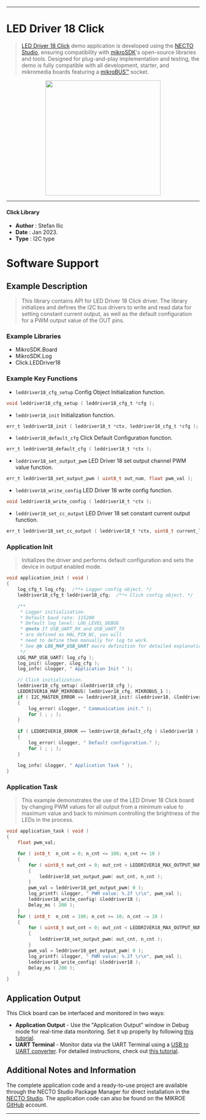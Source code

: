 
---
# LED Driver 18 Click

> [LED Driver 18 Click](https://www.mikroe.com/?pid_product=MIKROE-5560) demo application is developed using
the [NECTO Studio](https://www.mikroe.com/necto), ensuring compatibility with [mikroSDK](https://www.mikroe.com/mikrosdk)'s
open-source libraries and tools. Designed for plug-and-play implementation and testing, the demo is fully compatible with
all development, starter, and mikromedia boards featuring a [mikroBUS&trade;](https://www.mikroe.com/mikrobus) socket.

<p align="center">
  <img src="https://www.mikroe.com/?pid_product=MIKROE-5560&image=1" height=300px>
</p>

---

#### Click Library

- **Author**        : Stefan Ilic
- **Date**          : Jan 2023.
- **Type**          : I2C type

# Software Support

## Example Description

> This library contains API for LED Driver 18 Click driver. 
The library initializes and defines the I2C bus drivers to 
write and read data for setting constant current output, 
as well as the default configuration for a PWM output value 
of the OUT pins.

### Example Libraries

- MikroSDK.Board
- MikroSDK.Log
- Click.LEDDriver18

### Example Key Functions

- `leddriver18_cfg_setup` Config Object Initialization function.
```c
void leddriver18_cfg_setup ( leddriver18_cfg_t *cfg );
```

- `leddriver18_init` Initialization function.
```c
err_t leddriver18_init ( leddriver18_t *ctx, leddriver18_cfg_t *cfg );
```

- `leddriver18_default_cfg` Click Default Configuration function.
```c
err_t leddriver18_default_cfg ( leddriver18_t *ctx );
```

- `leddriver18_set_output_pwm` LED Driver 18 set output channel PWM value function.
```c
err_t leddriver18_set_output_pwm ( uint8_t out_num, float pwm_val );
```

- `leddriver18_write_config` LED Driver 18 write config function.
```c
void leddriver18_write_config ( leddriver18_t *ctx );
```

- `leddriver18_set_cc_output` LED Driver 18 set constant current output function.
```c
err_t leddriver18_set_cc_output ( leddriver18_t *ctx, uint8_t current_limit );
```

### Application Init

> Initializes the driver and performs default configuration and sets 
the device in output enabled mode.

```c
void application_init ( void ) 
{
    log_cfg_t log_cfg;  /**< Logger config object. */
    leddriver18_cfg_t leddriver18_cfg;  /**< Click config object. */

    /** 
     * Logger initialization.
     * Default baud rate: 115200
     * Default log level: LOG_LEVEL_DEBUG
     * @note If USB_UART_RX and USB_UART_TX 
     * are defined as HAL_PIN_NC, you will 
     * need to define them manually for log to work. 
     * See @b LOG_MAP_USB_UART macro definition for detailed explanation.
     */
    LOG_MAP_USB_UART( log_cfg );
    log_init( &logger, &log_cfg );
    log_info( &logger, " Application Init " );

    // Click initialization.
    leddriver18_cfg_setup( &leddriver18_cfg );
    LEDDRIVER18_MAP_MIKROBUS( leddriver18_cfg, MIKROBUS_1 );
    if ( I2C_MASTER_ERROR == leddriver18_init( &leddriver18, &leddriver18_cfg ) ) 
    {
        log_error( &logger, " Communication init." );
        for ( ; ; );
    }
    
    if ( LEDDRIVER18_ERROR == leddriver18_default_cfg ( &leddriver18 ) )
    {
        log_error( &logger, " Default configuration." );
        for ( ; ; );
    }
    
    log_info( &logger, " Application Task " );
}
```

### Application Task

> This example demonstrates the use of the LED Driver 18 Click board by 
changing PWM values for all output from a minimum value to 
maximum value and back to minimum controlling the brightness of the 
LEDs in the process.

```c
void application_task ( void ) 
{
    float pwm_val;

    for ( int8_t  n_cnt = 0; n_cnt <= 100; n_cnt += 10 )
    {
        for ( uint8_t out_cnt = 0; out_cnt < LEDDRIVER18_MAX_OUTPUT_NUM; out_cnt++ )
        {
            leddriver18_set_output_pwm( out_cnt, n_cnt );
        }
        pwm_val = leddriver18_get_output_pwm( 0 );
        log_printf( &logger, " PWM value: %.2f \r\n", pwm_val );
        leddriver18_write_config( &leddriver18 );
        Delay_ms ( 200 );
    }
    for ( int8_t  n_cnt = 100; n_cnt >= 10; n_cnt -= 10 )
    {
        for ( uint8_t out_cnt = 0; out_cnt < LEDDRIVER18_MAX_OUTPUT_NUM; out_cnt++ )
        {
            leddriver18_set_output_pwm( out_cnt, n_cnt );
        }
        pwm_val = leddriver18_get_output_pwm( 0 );
        log_printf( &logger, " PWM value: %.2f \r\n", pwm_val );
        leddriver18_write_config( &leddriver18 );
        Delay_ms ( 200 );
    }
}
```

## Application Output

This Click board can be interfaced and monitored in two ways:
- **Application Output** - Use the "Application Output" window in Debug mode for real-time data monitoring.
Set it up properly by following [this tutorial](https://www.youtube.com/watch?v=ta5yyk1Woy4).
- **UART Terminal** - Monitor data via the UART Terminal using
a [USB to UART converter](https://www.mikroe.com/click/interface/usb?interface*=uart,uart). For detailed instructions,
check out [this tutorial](https://help.mikroe.com/necto/v2/Getting%20Started/Tools/UARTTerminalTool).

## Additional Notes and Information

The complete application code and a ready-to-use project are available through the NECTO Studio Package Manager for 
direct installation in the [NECTO Studio](https://www.mikroe.com/necto). The application code can also be found on
the MIKROE [GitHub](https://github.com/MikroElektronika/mikrosdk_click_v2) account.

---
